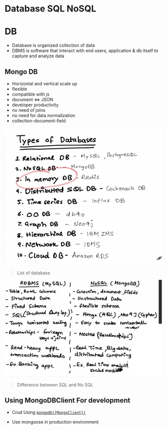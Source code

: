 # Database SQL NoSQL

# DB

- Database is organized collection of data
- DBMS is software that interact with end users, application & db itself to capture and analyze data

## Mongo DB

- Horizontal and vertical scale up
- flexible
- compatible with js
- document <=> JSON
- developer productivity
- no need of joins
- no need for data normalization
- collection-document-field

![DB list](../img/db-1.png)

> List of database

![SQL vs NoSQL](../img/db-2.png)

> Difference between SQL and No SQL

## Using MongoDBClient For development

- Crud Using [`mongodb({MongoClient})`](../js/mongodb-client/crud.js)

- Use mongoose in production environment
